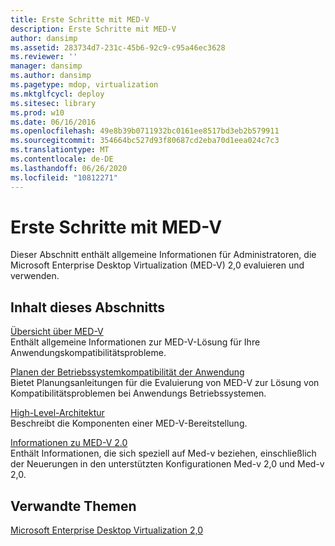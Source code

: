 ```yaml
---
title: Erste Schritte mit MED-V
description: Erste Schritte mit MED-V
author: dansimp
ms.assetid: 283734d7-231c-45b6-92c9-c95a46ec3628
ms.reviewer: ''
manager: dansimp
ms.author: dansimp
ms.pagetype: mdop, virtualization
ms.mktglfcycl: deploy
ms.sitesec: library
ms.prod: w10
ms.date: 06/16/2016
ms.openlocfilehash: 49e8b39b0711932bc0161ee8517bd3eb2b579911
ms.sourcegitcommit: 354664bc527d93f80687cd2eba70d1eea024c7c3
ms.translationtype: MT
ms.contentlocale: de-DE
ms.lasthandoff: 06/26/2020
ms.locfileid: "10812271"
---
```

# Erste Schritte mit MED-V


Dieser Abschnitt enthält allgemeine Informationen für Administratoren, die Microsoft Enterprise Desktop Virtualization (MED-V) 2,0 evaluieren und verwenden.

## Inhalt dieses Abschnitts


<a href="" id="overview-of-med-v"></a>[Übersicht über MED-V](overview-of-med-vmedv2.md)  
Enthält allgemeine Informationen zur MED-V-Lösung für Ihre Anwendungskompatibilitätsprobleme.

<a href="" id="planning-for-application-operating-system-compatibility"></a>[Planen der Betriebssystemkompatibilität der Anwendung](planning-for-application-operating-system-compatibility.md)  
Bietet Planungsanleitungen für die Evaluierung von MED-V zur Lösung von Kompatibilitätsproblemen bei Anwendungs Betriebssystemen.

<a href="" id="high-level-architecture"></a>[High-Level-Architektur](high-level-architecturemedv2.md)  
Beschreibt die Komponenten einer MED-V-Bereitstellung.

<a href="" id="about-med-v-2-0"></a>[Informationen zu MED-V 2.0](about-med-v-20.md)  
Enthält Informationen, die sich speziell auf Med-v beziehen, einschließlich der Neuerungen in den unterstützten Konfigurationen Med-v 2,0 und Med-v 2,0.

## Verwandte Themen


[Microsoft Enterprise Desktop Virtualization 2,0](index.md)

 

 





